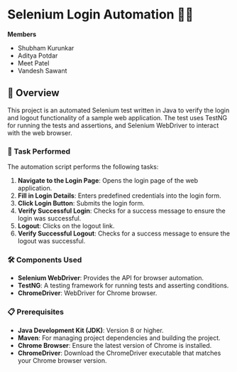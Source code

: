 # Selenium Login Automation 🧑‍💻

**Members**
- Shubham Kurunkar
- Aditya Potdar
- Meet Patel
- Vandesh Sawant

## 📜 Overview

This project is an automated Selenium test written in Java to verify the login and logout functionality of a sample web application. The test uses TestNG for running the tests and assertions, and Selenium WebDriver to interact with the web browser.

### 🚀 Task Performed

The automation script performs the following tasks:
1. **Navigate to the Login Page**: Opens the login page of the web application.
2. **Fill in Login Details**: Enters predefined credentials into the login form.
3. **Click Login Button**: Submits the login form.
4. **Verify Successful Login**: Checks for a success message to ensure the login was successful.
5. **Logout**: Clicks on the logout link.
6. **Verify Successful Logout**: Checks for a success message to ensure the logout was successful.

### 🛠 Components Used

- **Selenium WebDriver**: Provides the API for browser automation.
- **TestNG**: A testing framework for running tests and asserting conditions.
- **ChromeDriver**: WebDriver for Chrome browser.

### 📋 Prerequisites

- **Java Development Kit (JDK)**: Version 8 or higher.
- **Maven**: For managing project dependencies and building the project.
- **Chrome Browser**: Ensure the latest version of Chrome is installed.
- **ChromeDriver**: Download the ChromeDriver executable that matches your Chrome browser version.
